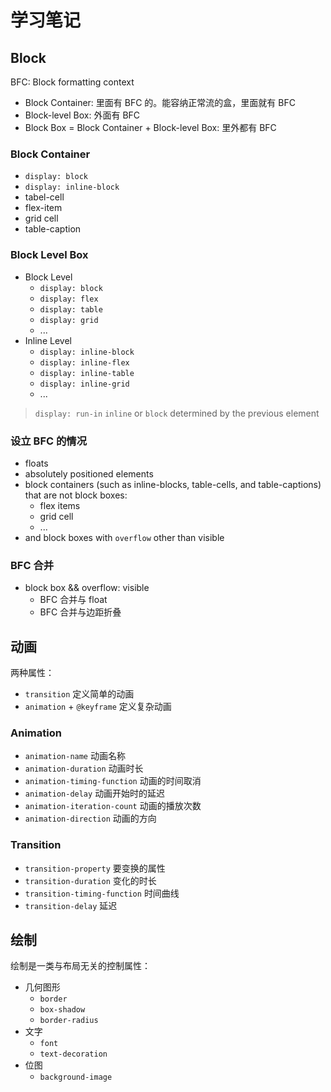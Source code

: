 # 学习笔记
## Block

BFC: Block formatting context

- Block Container: 里面有 BFC 的。能容纳正常流的盒，里面就有 BFC
- Block-level Box: 外面有 BFC
- Block Box = Block Container + Block-level Box: 里外都有 BFC

### Block Container

- `display: block`
- `display: inline-block`
- tabel-cell
- flex-item
- grid cell
- table-caption

### Block Level Box

- Block Level
    - `display: block`
    - `display: flex`
    - `display: table`
    - `display: grid`
    - ...
- Inline Level
    - `display: inline-block`
    - `display: inline-flex`
    - `display: inline-table`
    - `display: inline-grid`
    - ...

> `display: run-in`  `inline` or `block` determined by the previous element

### 设立 BFC 的情况

- floats
- absolutely positioned elements
- block containers (such as inline-blocks, table-cells, and table-captions) that are not block boxes:
    - flex items
    - grid cell
    - ...
- and block boxes with `overflow` other than visible

### BFC 合并

- block box && overflow: visible
    - BFC 合并与 float
    - BFC 合并与边距折叠

## 动画

两种属性：
- `transition` 定义简单的动画
- `animation` + `@keyframe` 定义复杂动画

### Animation

- `animation-name` 动画名称
- `animation-duration` 动画时长
- `animation-timing-function` 动画的时间取消
- `animation-delay` 动画开始时的延迟
- `animation-iteration-count` 动画的播放次数
- `animation-direction` 动画的方向

### Transition

- `transition-property` 要变换的属性
- `transition-duration` 变化的时长
- `transition-timing-function` 时间曲线
- `transition-delay` 延迟

## 绘制

绘制是一类与布局无关的控制属性：

- 几何图形
    - `border`
    - `box-shadow`
    - `border-radius`
- 文字
    - `font`
    - `text-decoration`
- 位图
    - `background-image`


